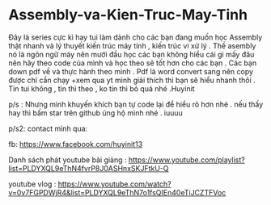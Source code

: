 # Assembly-va-Kien-Truc-May-Tinh
Đây là series cực kì hay tui làm dành cho các bạn đang muốn học Assembly thật nhanh và lý thuyết kiến trúc máy tính , kiến trúc vi xử lý . 
Thề asembly nó là ngôn ngữ máy nên mưới đầu học các bạn không hiểu cái gì mấy đâu nên hãy theo code của mình và học theo sẽ tốt hơn cho các bạn .
Các bạn down pdf về và thực hành theo mình .
Pdf là word convert sang nên copy được chỉ cần chạy +xem qua yt mình giải thích thì bạn sẽ hiểu nhanh thôi .
Tin tui không , tin thì theo , ko tin thì bỏ quá nhé .Huyinit

p/s : Nhưng mình khuyến khích bạn tự code lại để hiểu rõ hơn nhé . nếu thấy hay thì bấm star trên github ủng hộ mình nhé . iuuuu

p/s2: contact mình qua:

fb: https://www.facebook.com/huyinit13

Danh sách phát youtube bài giảng : https://www.youtube.com/playlist?list=PLDYXQL9eThN4fvrP8J0ASHnxSKJFtkU-Q

youtube vlog :
https://www.youtube.com/watch?v=0v7FGPDWjR4&list=PLDYXQL9eThN7o1fsQIEn40eTiJCZTFVoc
